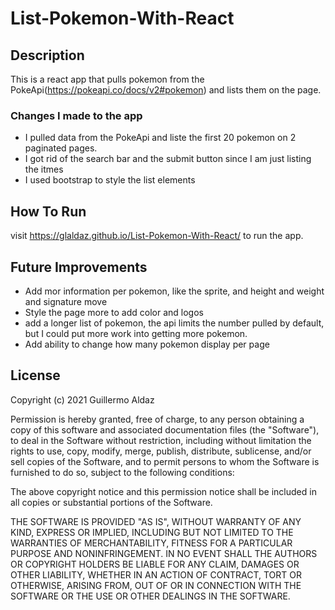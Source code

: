 # List-Pokemon-With-React

## Description
This is a react app that pulls pokemon from the PokeApi(https://pokeapi.co/docs/v2#pokemon) and lists them on the page.

### Changes I made to the app
- I pulled data from the PokeApi and liste the first 20 pokemon on 2 paginated pages.
- I got rid of the search bar and the submit button since I am just listing the itmes
- I used bootstrap to style the list elements

## How To Run
visit https://glaldaz.github.io/List-Pokemon-With-React/ to run the app.

## Future Improvements
- Add mor information per pokemon, like the sprite, and height and weight and signature move
- Style the page more to add color and logos
- add a longer list of pokemon, the api limits the number pulled by default, but I could put more work into getting more pokemon.
- Add ability to change how many pokemon display per page

## License

Copyright (c) 2021 Guillermo Aldaz

Permission is hereby granted, free of charge, to any person obtaining a copy of this software and associated documentation files (the "Software"), to deal in the Software without restriction, including without limitation the rights to use, copy, modify, merge, publish, distribute, sublicense, and/or sell copies of the Software, and to permit persons to whom the Software is furnished to do so, subject to the following conditions:

The above copyright notice and this permission notice shall be included in all copies or substantial portions of the Software.

THE SOFTWARE IS PROVIDED "AS IS", WITHOUT WARRANTY OF ANY KIND, EXPRESS OR IMPLIED, INCLUDING BUT NOT LIMITED TO THE WARRANTIES OF MERCHANTABILITY, FITNESS FOR A PARTICULAR PURPOSE AND NONINFRINGEMENT. IN NO EVENT SHALL THE AUTHORS OR COPYRIGHT HOLDERS BE LIABLE FOR ANY CLAIM, DAMAGES OR OTHER LIABILITY, WHETHER IN AN ACTION OF CONTRACT, TORT OR OTHERWISE, ARISING FROM, OUT OF OR IN CONNECTION WITH THE SOFTWARE OR THE USE OR OTHER DEALINGS IN THE SOFTWARE.
